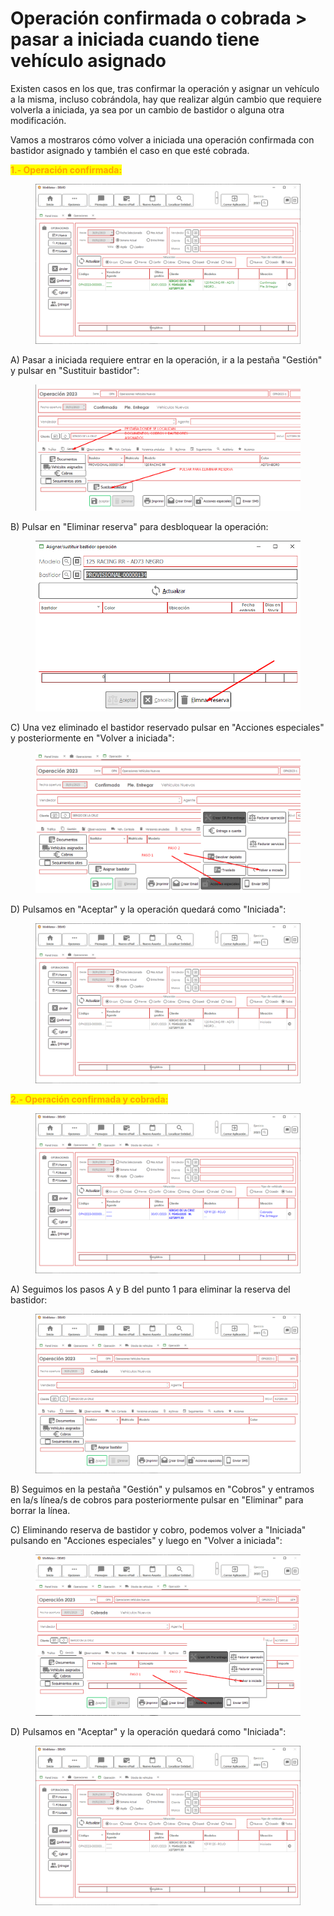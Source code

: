 # Operación confirmada o cobrada > pasar a iniciada cuando tiene vehículo asignado

Existen casos en los que, tras confirmar la operación y asignar un vehículo a la misma, incluso cobrándola, hay que realizar algún cambio que requiere volverla a iniciada, ya sea por un cambio de bastidor o alguna otra modificación.

Vamos a mostraros cómo volver a iniciada una operación confirmada con bastidor asignado y también el caso en que esté cobrada.

<mark style="color:orange;">**1.- Operación confirmada:**</mark>

<figure><img src="../.gitbook/assets/imagen (1) (1) (3) (2) (1) (1).png" alt=""><figcaption></figcaption></figure>

A) Pasar a iniciada requiere entrar en la operación, ir a la pestaña "Gestión" y pulsar en "Sustituir bastidor":

<figure><img src="../.gitbook/assets/imagen (20) (2).png" alt=""><figcaption></figcaption></figure>

B) Pulsar en "Eliminar reserva" para desbloquear la operación:

<figure><img src="../.gitbook/assets/imagen (75).png" alt=""><figcaption></figcaption></figure>

C) Una vez eliminado el bastidor reservado pulsar en "Acciones especiales" y posteriormente en "Volver a iniciada":

<figure><img src="../.gitbook/assets/imagen (77).png" alt=""><figcaption></figcaption></figure>

D) Pulsamos en "Aceptar" y la operación quedará como "Iniciada":

<figure><img src="../.gitbook/assets/imagen (2) (3).png" alt=""><figcaption></figcaption></figure>

<mark style="color:orange;">**2.- Operación confirmada y cobrada:**</mark>

<figure><img src="../.gitbook/assets/imagen (3) (6).png" alt=""><figcaption></figcaption></figure>

A) Seguimos los pasos A y B del punto 1 para eliminar la reserva del bastidor:

<figure><img src="../.gitbook/assets/imagen (76).png" alt=""><figcaption></figcaption></figure>

B) Seguimos en la pestaña "Gestión" y pulsamos en "Cobros" y entramos en la/s línea/s de cobros para posteriormente pulsar en "Eliminar" para borrar la línea.

C) Eliminando reserva de bastidor y cobro, podemos volver a "Iniciada" pulsando en "Acciones especiales" y luego en "Volver a iniciada":

<figure><img src="../.gitbook/assets/imagen (10) (2) (2).png" alt=""><figcaption></figcaption></figure>

D) Pulsamos en "Aceptar" y la operación quedará como "Iniciada":

<figure><img src="../.gitbook/assets/imagen (6) (2) (3).png" alt=""><figcaption></figcaption></figure>
